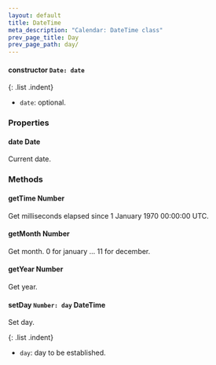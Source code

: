 ```yaml
---
layout: default
title: DateTime
meta_description: "Calendar: DateTime class"
prev_page_title: Day
prev_page_path: day/
---
```


#### constructor <code>Date: date</code>

{: .list .indent}
- <code>date</code>: optional.

### Properties

#### date <span>Date</span>

Current date.

### Methods

#### getTime <span>Number</span>

Get milliseconds elapsed since 1 January 1970 00:00:00 UTC.

#### getMonth <span>Number</span>

Get month. 0 for january ... 11 for december.

#### getYear <span>Number</span>

Get year.

#### setDay <code>Number: day</code> <span>DateTime</span>

Set day.

{: .list .indent}
- <code>day</code>: day to be established.
